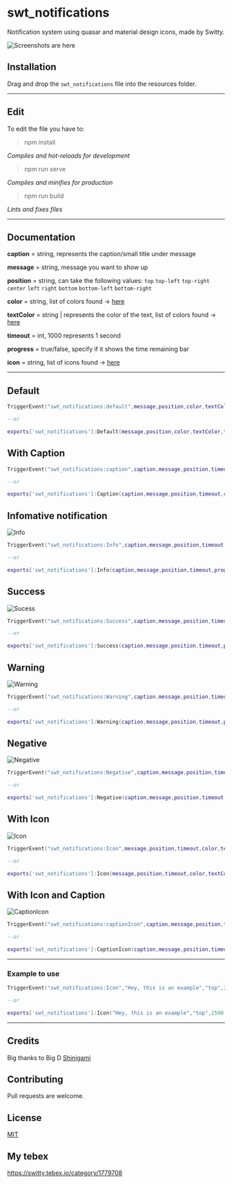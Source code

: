 # swt_notifications


Notification system using quasar and material design icons, made by Switty. 

![Screenshots are here](https://imgur.com/mNUe3h1.jpg) 

## Installation
Drag and drop the `swt_notifications` file into the resources folder.
___
## Edit
To edit the file you have to:

>npm install

*Compiles and hot-reloads for development*

>npm run serve

*Compiles and minifies for production*

>npm run build

*Lints and fixes files*
___
## Documentation
**caption** = string, represents the caption/small title under message

**message** = string, message you want to show up

**position** = string, can take the following values: `top` `top-left` `top-right` `center` `left` `right` `bottom` `bottom-left` `bottom-right`

**color** = string, list of colors found -> [here](https://quasar.dev/style/color-palette)

**textColor** = string | represents the color of the text, list of colors found -> [here](https://quasar.dev/style/color-palette)

**timeout** = int, 1000 represents 1 second

**progress** = true/false, specify if it shows the time remaining bar

**icon** = string, list of icons found -> [here](https://materialdesignicons.com/)
___
**Default**
--

```lua
TriggerEvent("swt_notifications:default",message,position,color,textColor,timeout,progress)

--or

exports['swt_notifications']:Default(message,position,color,textColor,timeout,progress)
```
**With Caption**
--
```lua
TriggerEvent("swt_notifications:caption",caption,message,position,timeout,color,textColor,progress)

--or

exports['swt_notifications']:Caption(caption,message,position,timeout,color,textColor,progress)
```

**Infomative notification** 
--
![Info](https://i.imgur.com/VFAiZY8.png)
```lua
TriggerEvent("swt_notifications:Info",caption,message,position,timeout,progress)

--or

exports['swt_notifications']:Info(caption,message,position,timeout,progress)
```

**Success**
--
![Sucess](https://i.imgur.com/dfvJccv.png)
```lua
TriggerEvent("swt_notifications:Success",caption,message,position,timeout,progress)

--or

exports['swt_notifications']:Success(caption,message,position,timeout,progress)
```

**Warning**
--
![Warning](https://i.imgur.com/Q2ZzuUq.png)
```lua
TriggerEvent("swt_notifications:Warning",caption,message,position,timeout,progress)

--or

exports['swt_notifications']:Warning(caption,message,position,timeout,progress)
```
**Negative**
--
![Negative](https://i.imgur.com/2pHVjRw.png)
```lua
TriggerEvent("swt_notifications:Negative",caption,message,position,timeout,progress)

--or

exports['swt_notifications']:Negative(caption,message,position,timeout,progress)
```

**With Icon**
--
![Icon](https://i.imgur.com/tAWGykT.png)
```lua
TriggerEvent("swt_notifications:Icon",message,position,timeout,color,textColor,progress,icon)

--or

exports['swt_notifications']:Icon(message,position,timeout,color,textColor,progress,icon)
```

**With Icon and Caption**
--
![CaptionIcon](https://i.imgur.com/1M3Y41V.png)
```lua
TriggerEvent("swt_notifications:captionIcon",caption,message,position,timeout,color,textColor,progress,icon)

--or

exports['swt_notifications']:CaptionIcon(caption,message,position,timeout,color,textColor,progress,icon)
```
___
### Example to use

```lua
TriggerEvent("swt_notifications:Icon","Hey, this is an example","top",2500,"blue-10","white",true,"mdi-earth")

--or

exports['swt_notifications']:Icon("Hey, this is an example","top",2500,"blue-10","white",true,"mdi-earth")
```
___
## Credits
Big thanks to Big D  [Shinigami](https://github.com/ioShinigami) 

## Contributing
Pull requests are welcome. 

## License
[MIT](https://choosealicense.com/licenses/mit/)

## My tebex 
https://switty.tebex.io/category/1779708
